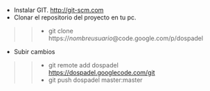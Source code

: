   * Instalar GIT. http://git-scm.com
  * Clonar el repositorio del proyecto en tu pc.
> > - git clone https://*nombreusuario*@code.google.com/p/dospadel

  * Subir cambios
> > - git remote add dospadel https://dospadel.googlecode.com/git
> > - git push dospadel master:master